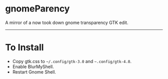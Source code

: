 # gnomeParency
A mirror of a now took down gnome transparency GTK edit.

---
# To Install
- Copy gtk.css to `~/.config/gtk-3.0` and `~.config/gtk-4.0`. 
- Enable BlurMyShell.
- Restart Gnome Shell.
